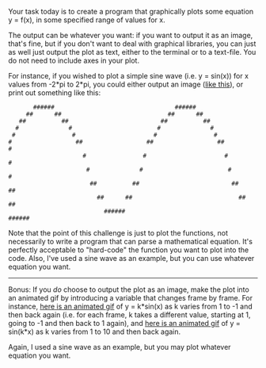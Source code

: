 <div class="md"><p>Your task today is to create a program that graphically plots some equation y = f(x), in some specified range of values for x. </p>
<p>The output can be whatever you want: if you want to output it as an image, that's fine, but if you don't want to deal with graphical libraries, you can just as well just output the plot as text, either to the terminal or to a text-file. You do not need to include axes in your plot.</p>
<p>For instance, if you wished to plot a simple sine wave (i.e. y = sin(x)) for x values from -2*pi to 2*pi, you could either output an image (<a href="http://i.imgur.com/NcEwT.png">like this</a>), or print out something like this:</p>
<pre><code>       ######                                  ######                           
     ##      ##                              ##      ##                         
   ##          ##                          ##          ##                       
  #              #                        #              #                      
 #                #                      #                #                     
#                  ##                  ##                  ##                  #
                     #                #                      #                # 
                      #              #                        #              #  
                       ##          ##                          ##          ##   
                         ##      ##                              ##      ##     
                           ######                                  ######       
</code></pre>
<p>Note that the point of this challenge is just to plot the functions, not necessarily to write a program that can parse a mathematical equation. It's perfectly acceptable to "hard-code" the function you want to plot into the code. Also, I've used a sine wave as an example, but you can use whatever equation you want. </p>
<hr/>
<p>Bonus: If you <em>do</em> choose to output the plot as an image, make the plot into an animated gif by introducing a variable that changes frame by frame. For instance, <a href="http://i.imgur.com/06BmQ.gif">here is an animated gif</a> of y = k*sin(x) as k varies from 1 to -1 and then back again (i.e. for each frame, k takes a different value, starting at 1, going to -1 and then back to 1 again), and <a href="http://i.imgur.com/ZXjqQ.gif">here is an animated gif</a> of y = sin(k*x) as k varies from 1 to 10 and then back again. </p>
<p>Again, I used a sine wave as an example, but you may plot whatever equation you want. </p>
</div>

